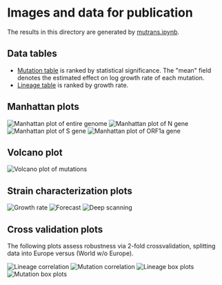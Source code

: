 # Images and data for publication

The results in this directory are generated by [mutrans.ipynb](../mutrans.ipynb).

## Data tables

- [Mutation table](mutations.tsv) is ranked by statistical significance.
  The "mean" field denotes the estimated effect on log growth rate of each mutation.
- [Lineage table](strains.tsv) is ranked by growth rate.

## Manhattan plots

![Manhattan plot of entire genome](manhattan.png)
![Manhattan plot of N gene](manhattan_N.png)
![Manhattan plot of S gene](manhattan_S.png)
![Manhattan plot of ORF1a gene](manhattan_ORF1a.png)

## Volcano plot

![Volcano plot of mutations](volcano.png)

## Strain characterization plots

![Growth rate](strain_prevalence.png)
![Forecast](forecast.png)
![Deep scanning](deep_scanning.png)

## Cross validation plots

The following plots assess robustness via 2-fold crossvalidation, splitting data into Europe versus (World w/o Europe).

![Lineage correlation](lineage_agreement.png)
![Mutation correlation](mutation_agreement.png)
![Lineage box plots](strain_europe_boxplot.png)
![Mutation box plots](mutation_europe_boxplot.png)
